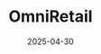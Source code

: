 ---  
layout: startup_page  
title: "OmniRetail"  
id: "omniretail.africa"  
permalink: "/omniretailomniretail.africa04302025/"  
website: "https://www.omniretail.africa/"  
funding_round: "Series A"  
funding_amount: "$20M"  
investors: "Norfund, Timon Capital, Goodwell Investments, Ventures Platform, Aruwa Capital, Flour Mills"  
about: "OmniRetail is a B2B enablement company providing digital infrastructure to support informal retailers in Africa's commerce value chain. Through its Omnibiz platform and tools like OmniPay and Mplify, it equips retailers with resources for procurement, credit access, and business optimization. The company serves over 150,000 small retailers across 12 cities, partnering with 90 brands."  
markets: "E-commerce, Fintech, B2B, Consumer Goods, Retail"  
hq: "Lagos, Lagos, Nigeria"  
founded_year: "2019"  
linkedin: "https://www.linkedin.com/company/omniretail-technology-limited"  
twitter: "https://twitter.com/omniretailinc"  
instagram: ""  
facebook: "https://www.facebook.com/people/OmniRetail/61555966743370"  
crunchbase: "https://www.crunchbase.com/organization/omniretail"  
pitchbook: "https://pitchbook.com/profiles/company/469107-19"  

date_display: "30-Apr-2025"  
date: "2025-04-30"

# SEO Optimization  
meta_title: "OmniRetail - Series A Funding ($20M)"  
meta_description: "OmniRetail, OmniRetail is a B2B enablement company providing digital infrastructure to support informal retailers in Africa's commerce value chain. Through its Om..."  
meta_keywords: "OmniRetail, E-commerce, Fintech, B2B, Consumer Goods, Retail, Series A funding"  
canonical_url: "https://startup.projectstartups.com/omniretailomniretail.africa04302025/"  
---